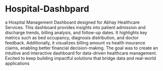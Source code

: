 # Hospital-Dashbpard
a Hospital Management Dashboard designed for Abhay Healthcare Services.
This dashboard provides insights into patient admission and discharge trends, billing analysis, and follow-up dates.
It highlights key metrics such as bed occupancy, diagnosis distribution, and doctor feedback.
Additionally, it visualizes billing amount vs health insurance claims, enabling better financial decision-making.
The goal was to create an intuitive and interactive dashboard for data-driven healthcare management.
Excited to keep building impactful solutions that bridge data and real-world applications

